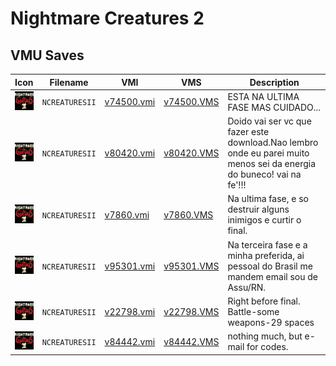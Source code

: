 # Nightmare Creatures 2

## VMU Saves

| Icon | Filename | VMI | VMS | Description |
|------|----------|-----|-----|-------------|
| ![Nightmare Creatures 2](../icons/NCREATURESII.GIF) | `NCREATURESII` | [v74500.vmi](v74500.vmi) | [v74500.VMS](v74500.VMS) | ESTA NA ULTIMA FASE MAS CUIDADO...  |
| ![Nightmare Creatures 2](../icons/NCREATURESII.GIF) | `NCREATURESII` | [v80420.vmi](v80420.vmi) | [v80420.VMS](v80420.VMS) | Doido vai ser vc que fazer este download.Nao lembro onde eu parei muito menos sei da energia do buneco! vai na fe'!!!   |
| ![Nightmare Creatures 2](../icons/NCREATURESII.GIF) | `NCREATURESII` | [v7860.vmi](v7860.vmi) | [v7860.VMS](v7860.VMS) | Na ultima fase, e so destruir alguns inimigos e curtir o final.  |
| ![Nightmare Creatures 2](../icons/NCREATURESII.GIF) | `NCREATURESII` | [v95301.vmi](v95301.vmi) | [v95301.VMS](v95301.VMS) | Na terceira fase e a minha preferida, ai pessoal do Brasil me mandem email sou de Assu/RN.  |
| ![Nightmare Creatures 2](../icons/NCREATURESII.GIF) | `NCREATURESII` | [v22798.vmi](v22798.vmi) | [v22798.VMS](v22798.VMS) | Right before final. Battle-some weapons-29 spaces  |
| ![Nightmare Creatures 2](../icons/NCREATURESII.GIF) | `NCREATURESII` | [v84442.vmi](v84442.vmi) | [v84442.VMS](v84442.VMS) | nothing much, but e-mail for codes.  |
